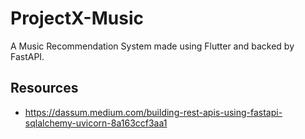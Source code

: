 # ProjectX-Music

A Music Recommendation System made using Flutter and backed by FastAPI.

## Resources

- https://dassum.medium.com/building-rest-apis-using-fastapi-sqlalchemy-uvicorn-8a163ccf3aa1